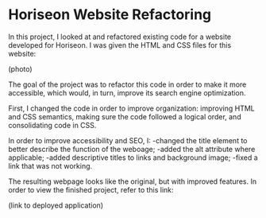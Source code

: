 # Horiseon Website Refactoring

In this project, I looked at and refactored existing code for a website developed for Horiseon. I was given the HTML and CSS files for this website:

(photo)

The goal of the project was to refactor this code in order to make it more accessible, which would, in turn, improve its search engine optimization. 

First, I changed the code in order to improve organization: improving HTML and CSS semantics, making sure the code followed a logical order, and consolidating code in CSS. 

In order to improve accessibility and SEO, I:
-changed the title element to better describe the function of the weboage;
-added the alt attribute where applicable;
-added descriptive titles to links and background image;
-fixed a link that was not working.

The resulting webpage looks like the original, but with improved features. 
In order to view the finished project, refer to this link: 

(link to deployed application)


